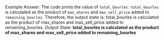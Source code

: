 Example Answer: 
The code prints the value of `total_bourles`. `total_bourles` is calculated as the product of `max_shares` and `max_sell_price` added to `remaining_bourles`. Therefore, the output state is: total_bourles is calculated as the product of max_shares and max_sell_price added to remaining_bourles.
Output State: **total_bourles is calculated as the product of max_shares and max_sell_price added to remaining_bourles**